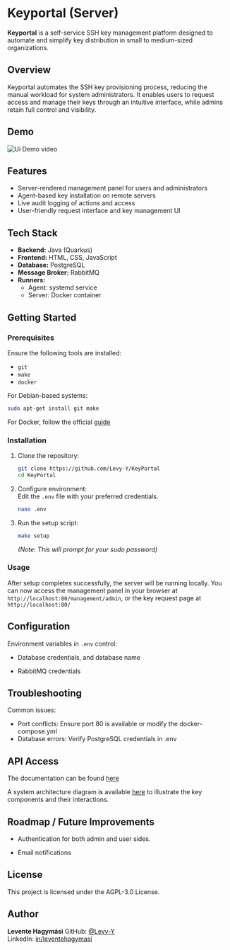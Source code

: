 
# Keyportal (Server)

**Keyportal** is a self-service SSH key management platform designed to automate and simplify key distribution in small to medium-sized organizations.

## Overview

Keyportal automates the SSH key provisioning process, reducing the manual workload for system administrators. It enables users to request access and manage their keys through an intuitive interface, while admins retain full control and visibility.

## Demo

![Ui Demo video](/media/ui_demo.gif)

## Features

- Server-rendered management panel for users and administrators
- Agent-based key installation on remote servers
- Live audit logging of actions and access
- User-friendly request interface and key management UI

## Tech Stack

- **Backend:** Java (Quarkus)
- **Frontend:** HTML, CSS, JavaScript
- **Database:** PostgreSQL
- **Message Broker:** RabbitMQ
- **Runners:**
    - Agent: systemd service
    - Server: Docker container

## Getting Started

### Prerequisites

Ensure the following tools are installed:

- `git`
- `make`
- `docker`

For Debian-based systems:
```sh
sudo apt-get install git make
```
For Docker, follow the official [guide](https://docs.docker.com/engine/install/)

### Installation

1.  Clone the repository:
    ```sh
    git clone https://github.com/Levy-Y/KeyPortal
    cd KeyPortal
    ```
2.  Configure environment:  
    Edit the `.env` file with your preferred credentials.
    ```sh
    nano .env
    ```
3. Run the setup script:
   ```sh
   make setup
   ```
   _(Note: This will prompt for your sudo password)_

### Usage

After setup completes successfully, the server will be running locally. You can now access the management panel in your browser at `http://localhost:80/management/admin`, or the key request page at `http://localhost:80/`

## Configuration

Environment variables in `.env` control:

-   Database credentials, and database name

-   RabbitMQ credentials

## Troubleshooting

Common issues:
- Port conflicts: Ensure port 80 is available or modify the docker-compose.yml
- Database errors: Verify PostgreSQL credentials in .env

## API Access
The documentation can be found [here](https://Levy-Y.github.io/KeyPortal/)

A system architecture diagram is available [here](/media/KeyPortal_diagram.png) to illustrate the key components and their interactions.

## Roadmap / Future Improvements

-   Authentication for both admin and user sides.

-   Email notifications


## License

This project is licensed under the AGPL-3.0 License.

## Author

**Levente Hagymási**
GitHub: [@Levy-Y](https://github.com/Levy-Y)  
LinkedIn: [in/leventehagymasi](https://www.linkedin.com/in/leventehagymasi)
